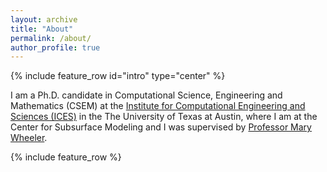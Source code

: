 ```yaml
---
layout: archive
title: "About"
permalink: /about/
author_profile: true
---
```


{% include feature_row id="intro" type="center" %}

I am a Ph.D. candidate in Computational Science, Engineering and Mathematics (CSEM) at 
the [Institute for Computational Engineering and Sciences (ICES)](https://www.ices.utexas.edu/)  in the The University of Texas at Austin, 
where I am at the Center for Subsurface Modeling and I was supervised by [Professor Mary Wheeler](http://users.ices.utexas.edu/~mfw/).

{% include feature_row %}